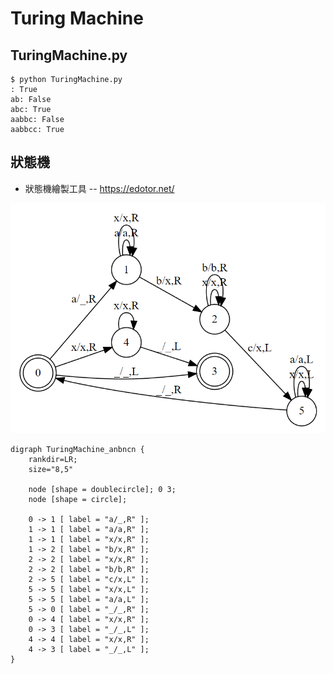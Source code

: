 # Turing Machine

## TuringMachine.py

```
$ python TuringMachine.py
: True
ab: False
abc: True
aabbc: False
aabbcc: True
```

## 狀態機

* 狀態機繪製工具 -- https://edotor.net/

![](./img/TuringMachine_anbncn.png)

```mermaid
digraph TuringMachine_anbncn {
	rankdir=LR;
	size="8,5"

	node [shape = doublecircle]; 0 3;
	node [shape = circle];

	0 -> 1 [ label = "a/_,R" ];
	1 -> 1 [ label = "a/a,R" ];
	1 -> 1 [ label = "x/x,R" ];
	1 -> 2 [ label = "b/x,R" ];
	2 -> 2 [ label = "x/x,R" ];
	2 -> 2 [ label = "b/b,R" ];
	2 -> 5 [ label = "c/x,L" ];
	5 -> 5 [ label = "x/x,L" ];
	5 -> 5 [ label = "a/a,L" ];
	5 -> 0 [ label = "_/_,R" ];
	0 -> 4 [ label = "x/x,R" ];
	0 -> 3 [ label = "_/_,L" ];
	4 -> 4 [ label = "x/x,R" ];
	4 -> 3 [ label = "_/_,L" ];
}

```
